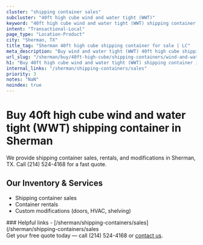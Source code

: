 ```yaml
---
cluster: "shipping container sales"
subcluster: "40ft high cube wind and water tight (WWT)"
keyword: "40ft high cube wind and water tight (WWT) shipping container for sale Sherman, TX"
intent: "Transactional-Local"
page_type: "Location-Product"
city: "Sherman, TX"
title_tag: "Sherman 40ft high cube shipping container for sale | LC"
meta_description: "Buy wind and water tight (WWT) 40ft high cube shipping container sale with local delivery in Sherman, TX. LC Container — local Since 2003. Request a fast quote today."
url_slug: "/sherman/buy/40ft-high-cube/shipping-containers/wind-and-water-tight-wwt"
h1: "Buy 40ft high cube wind and water tight (WWT) shipping container in Sherman"
internal_links: "/sherman/shipping-containers/sales"
priority: 3
notes: "NaN"
noindex: true
---
```


# Buy 40ft high cube wind and water tight (WWT) shipping container in Sherman

We provide shipping container sales, rentals, and modifications in Sherman, TX. Call (214) 524-4168 for a fast quote.

## Our Inventory & Services
- Shipping container sales
- Container rentals
- Custom modifications (doors, HVAC, shelving)

<div data-section="internal-links">
### Helpful links
- [/sherman/shipping-containers/sales](/sherman/shipping-containers/sales
</div>

<div data-section="cta">
Get your free quote today — call (214) 524-4168 or <a href="/contact">contact us</a>.
</div>

<script type="application/ld+json">{"@context":"https://schema.org","@type":"FAQPage","mainEntity":[{"@type":"Question","name":"How much does delivery cost in Sherman, TX?","acceptedAnswer":{"@type":"Answer","text":"Delivery costs vary by distance and container size. Most deliveries in Sherman, TX range from $150-$300. Call (214) 524-4168 for an exact quote based on your specific location."}},{"@type":"Question","name":"Do you offer financing or payment plans?","acceptedAnswer":{"@type":"Answer","text":"We accept major credit cards, checks, and can discuss commercial terms for bulk purchases. Call (214) 524-4168 to discuss options."}},{"@type":"Question","name":"Can you customize containers in Sherman, TX?","acceptedAnswer":{"@type":"Answer","text":"Yes — we perform modifications like doors, HVAC, insulation, and shelving. Request a custom quote at (214) 524-4168 or via our contact form."}}]}</script>
